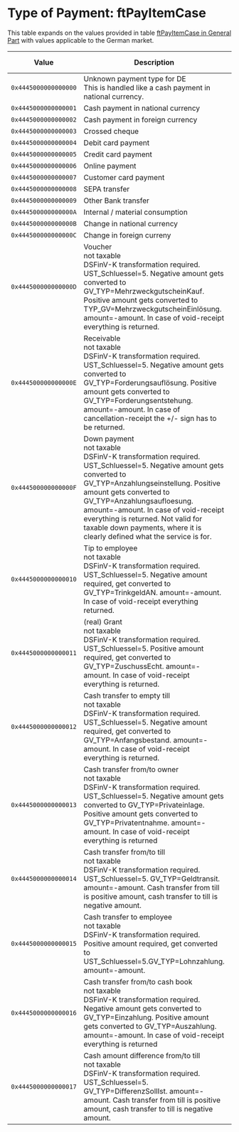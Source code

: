 # Type of Payment: ftPayItemCase

This table expands on the values provided in table [ftPayItemCase in General Part](../../general/reference-tables/reference-tables.md#type-of-payment-ftpayitemcase) with values applicable to the German market.

| **Value**  | **Description** | **ZAHLART_TYP (DSFinV-K)** | **Middleware-Version** |
|---|---|---|---|
| `0x4445000000000000` | Unknown payment type for DE<br />This is handled like a cash payment in national currency. | Bar | 1.3- |
| `0x4445000000000001` | Cash payment in national currency | Bar | 1.3- |
| `0x4445000000000002` | Cash payment in foreign currency | Bar | 1.3-  |
| `0x4445000000000003` | Crossed cheque | Unbar | 1.3-  |
| `0x4445000000000004` | Debit card payment | ECKarte | 1.3- |
| `0x4445000000000005` | Credit card payment  | Kreditkarte | 1.3- |
| `0x4445000000000006` | Online payment | ElZahlungsdienstleister | 1.3- |
| `0x4445000000000007` | Customer card payment | Guthabenkarte  | 1.3- |
| `0x4445000000000008` | SEPA transfer   | Unbar | 1.3-  |
| `0x4445000000000009` | Other Bank transfer | Unbar | 1.3- |
| `0x444500000000000A` | Internal / material consumption | Keine | 1.3- |
| `0x444500000000000B` | Change in national currency | Bar | 1.3- |
| `0x444500000000000C` | Change in foreign curreny | Bar | 1.3- |
| `0x444500000000000D` | Voucher<br />not taxable <br />DSFinV-K transformation required. UST_Schluessel=5. Negative amount gets converted to GV_TYP=MehrzweckgutscheinKauf. Positive amount gets converted to TYP_GV=MehrzweckgutscheinEinlösung. amount=-amount. In case of void-receipt everything is returned. | Keine | 1.3 |
| `0x444500000000000E` | Receivable<br />not taxable <br />DSFinV-K transformation required. UST_Schluessel=5. Negative amount gets converted to GV_TYP=Forderungsauflösung. Positive amount gets converted to GV_TYP=Forderungsentstehung. amount=-amount. In case of cancellation-receipt the +/- sign has to be returned.  | Keine | 1.3- |
| `0x444500000000000F` | Down payment<br />not taxable <br />DSFinV-K transformation required. UST_Schluessel=5. Negative amount gets converted to GV_TYP=Anzahlungseinstellung. Positive amount gets converted to GV_TYP=Anzahlungsaufloesung. amount=-amount. In case of void-receipt everything is returned. Not valid for taxable down payments, where it is clearly defined what the service is for. | Keine  | 1.3- |
| `0x4445000000000010` | Tip to employee<br />not taxable<br />DSFinV-K transformation required. UST_Schluessel=5. Negative amount required, get converted to GV_TYP=TrinkgeldAN. amount=-amount. In case of void-receipt everything returned. | Keine | 1.3- |
| `0x4445000000000011` | (real) Grant <br />not taxable<br />DSFinV-K transformation required. UST_Schluessel=5. Positive amount required, get converted to GV_TYP=ZuschussEcht. amount=-amount. In case of void-receipt everything is returned. | Keine | 1.3- |
| `0x4445000000000012` | Cash transfer to empty till<br />not taxable <br />DSFinV-K transformation required. UST_Schluessel=5. Negative amount required, get converted to GV_TYP=Anfangsbestand. amount=-amount. In case of void-receipt everything is returned. | Keine | 1.3- |
| `0x4445000000000013` | Cash transfer from/to owner<br />not taxable <br />DSFinV-K transformation required. UST_Schluessel=5. Negative amount gets converted to GV_TYP=Privateinlage. Positive amount gets converted to GV_TYP=Privatentnahme. amount=-amount. In case of void-receipt everything is returned | Keine | 1.3- |
| `0x4445000000000014` | Cash transfer from/to till<br />not taxable <br />DSFinV-K transformation required. UST_Schluessel=5. GV_TYP=Geldtransit. amount=-amount. Cash transfer from till is positive amount, cash transfer to till is negative amount. | Keine | 1.3- |
| `0x4445000000000015` | Cash transfer to employee <br />not taxable <br />DSFinV-K transformation required. Positive amount required, get converted to UST_Schluessel=5.GV_TYP=Lohnzahlung. amount=-amount. | Keine | 1.3- |
| `0x4445000000000016` | Cash transfer from/to cash book <br />not taxable <br />DSFinV-K transformation required. Negative amount gets converted to GV_TYP=Einzahlung. Positive amount gets converted to GV_TYP=Auszahlung. amount=-amount.  In case of void-receipt everything is returned | Keine | 1.3- |
| `0x4445000000000017` | Cash amount difference from/to till<br />not taxable<br />DSFinV-K transformation required. UST_Schluessel=5. GV_TYP=DifferenzSollIst. amount=-amount. Cash transfer from till is positive amount, cash transfer to till is negative amount. | Keine | 1.3- |

